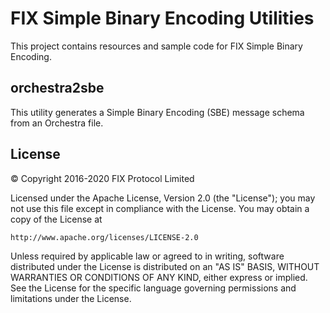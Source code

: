 # FIX Simple Binary Encoding Utilities
This project contains resources and sample code for FIX Simple Binary Encoding.

## orchestra2sbe

This utility generates a Simple Binary Encoding (SBE) message schema from an Orchestra file. 

## License
© Copyright 2016-2020 FIX Protocol Limited

Licensed under the Apache License, Version 2.0 (the "License");
you may not use this file except in compliance with the License.
You may obtain a copy of the License at

    http://www.apache.org/licenses/LICENSE-2.0

Unless required by applicable law or agreed to in writing, software
distributed under the License is distributed on an "AS IS" BASIS,
WITHOUT WARRANTIES OR CONDITIONS OF ANY KIND, either express or implied.
See the License for the specific language governing permissions and
limitations under the License.